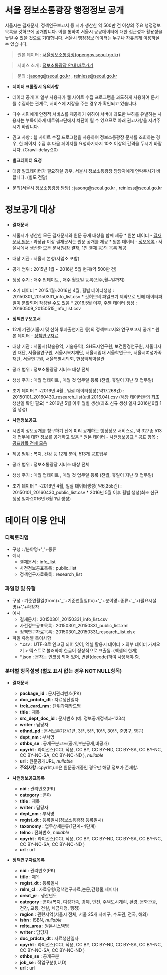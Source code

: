 # 서울 정보소통광장 행정정보 공개
서울시는 결재문서, 정책연구보고서 등 시가 생산한 약 500만 건 이상의 주요 행정정보 목록을 깃허브에 공개합니다. 이를 통하여 서울시 공공데이터에 대한 접근성과 활용성을 높일 수 있을 것으로 기대합니다. 
서울시 행정정보 데이터는 누구나 자유롭게 이용하실 수 있습니다. 
 
> 원본 데이터 : [서울정보소통광장(opengov.seoul.go.kr)](http://opengov.seoul.go.kr)

> 서비스 소개 : [정보소통광장 안내 바로가기](http://opengov.seoul.go.kr/intro)

> 문의 : jasong@seoul.go.kr , reinless@seoul.go.kr
 
* **데이터 크롤링시 유의사항**
 * 데이터 공개 후 일부 사용자가 웹 사이트 수집 프로그램을 과도하게 사용하여 문서를 수집하는 관계로, 서비스에 지장을 주는 경우가 확인되고 있습니다.
 * 다수 시민에게 안정적 서비스를 제공하기 위하여 서버에 과도한 부하를 유발하는 사용자는 부득이하게 네트워크단에서 차단이 될 수 있으므로 아래 권고사항을 지켜주시기 바랍니다.
 * 권고 사항 : 웹 사이트 수집 프로그램을 사용하여 정보소통광장 문서를 조회하는 경우, 한 페이지 수집 후 다음 페이지를 요청하기까지 10초 이상의 간격을 두시기 바랍니다. (Crawl-delay:20)

* **벌크데이터 요청**
 * 대량 벌크데이터가 필요하실 경우, 서울시 정보소통광장 담당자에게 연락주시기 바랍니다. (별도 전달)
 * 문의(서울시 정보소통광장 담당) : jasong@seoul.go.kr , reinless@seoul.go.kr
 
   
# 정보공개 대상
* **결재문서**
 * 서울시가 생산한 모든 결재문서와 원문 공개 대상을 함께 제공
		* 원본 데이터 - [결재문서 원문](http://opengov.seoul.go.kr/sanction) : 과장급 이상 결재문서는 원문 공개를 제공 
		* 원본 데이터 - [정보목록](http://opengov.seoul.go.kr/info) : 서울시에서 생산한 모든 문서(팀장 결재, 1인 결재 등)의 목록 제공
 * 대상 기관 : 서울시 본청(사업소 포함)
 * 공개 범위 : 2015년 1월 ~ 2016년 5월 현재(약 500만 건)
 * 생성 주기 : 매주 업데이트 , 매주 월요일 등록(전주,월~일까지)
 * 초기 데이터
		* 2015.1월~2016년 4월, 월별 데이터생성 : 20150301_20150331_info_list.csv
		* 깃허브의 파일크기 제약으로 인해 데이터파일이 분할되어 작성될 수도 있음
		* 2016.5월 이후, 주별 데이터 생성 : 20160509_20150515_info_list.csv 

* **정책연구보고서**
 * 12개 기관(서울시 및 산하 투자출연기관 등)의 정책보고서와 연구보고서 공개 
		* 원본 데이터 - [정책연구자료](http://opengov.seoul.go.kr/research)
 * 대상 기관 : 서울시(학술용역, 기술용역), SH도시연구원, 보건환경연구원, 서울디자인 재단, 서울물연구원, 서울시복지재단, 서울시립대 서울학연구소, 서울시여성가족재단, 서울연구원, 서울특별시의회, 한성백제박물관
 * 공개 범위 : 정보소통광장 서비스 대상 전체
 * 생성 주기 : 매월 업데이트 , 매월 첫 업무일 등록 (전월, 휴일이 지난 첫 업무일)
 * 초기 데이터
		* ~2016년 4월 , 일괄 데이터생성( 약17.268건) : 20150101_20160430_research_list(util 2016.04).csv (해당 데이터들의 최초 생산일 확인 필요) 
		* 2016년 5월 이후 월별 생성(최초 신규 생성 일자:2016년6월 1일 생성)

* **사전정보공표**
 * 시민이 정보공개를 청구하기 전에 미리 공개하는 행정정보 서비스로, 약 327종 513개 업무에 대한 정보를 공개하고 있음
		* 원본 데이터 - [사전정보공표](http://opengov.seoul.go.kr/public/list)
		* 공표 항목 : [공표항목 전체 모음](http://opengov.seoul.go.kr/public/category)
 * 제공 범위 : 복지, 건강 등 12개 분야, 513개 공표업무
 * 공개 범위 : 정보소통광장 서비스 대상 전체
 * 생성 주기 : 매월 업데이트 , 매월 첫 업무일 등록 (전월, 휴일이 지난 첫 업무일)
 * 초기 데이터
		* ~2016년 4월, 일괄 데이터생성( 약6,355건) : 20150101_20160430_public_list.csv
		* 2016년 5월 이후 월별 생성(최초 신규 생성 일자:2016년 6월 1일 생성)
 

# 데이터 이용 안내
### 디렉토리명 
 * 구성 : /분야명+'_'+종류  
 * 예시
	* 결재문서 : info_list
	* 사전정보공표목록  : public_list
	* 정책연구자료목록  : research_list
 
 
### 파일명 및 유형         
 * 구성 : 기준연월일(from)+'\_'+기준연월일(to)+'\_'+분야명+종류+'\_'+(필요시설명)+'.'+확장자
 * 예시
	* 결재문서 : 20150301_20150331_info_list.csv 
	* 사전정보공표목록 : 20150301_20150331_public_list.xml
	* 정책연구자료목록 : 20150301_20150331_research_list.xlsx
 * 파일 유형별 특이사항
	* *.csv : UTF-8로 인코딩 되어 있어, 엑셀 활용시 데이터 > 외부 데이터 가져오기 > 텍스트로 불러와야 한글이 정상적으로 표출됨. (엑셀의 한계)
	* *.json : 문자는 인코딩 되어 있어, 변환(decode)하여 사용해야 함.
 
 
### 분야별 항목설명 (별도 표시 없는 경우 NOT NULL항목)
 * **결재문서**
	* **package_id**      : 문서관리번호(PK)
	* **doc_prdctn_dt**   : 자료생산일자
	* **trck_card_nm**    : 단위과제카드명
	* **title**           : 제목
	* **src_dept_doc_id** : 문서번호 (예: 정보공개정책과-1234)
	* **writer**          : 담당자
	* **othnd_pd**        : 문서보존기간(1년, 3년, 5년, 10년, 30년, 준영구, 영구)
	* **dept_nm**         : 부서명
	* **othbs_se**        : 공개구분코드(공개,부분공개,비공개)
	* **cpyrht**          : 라이선스(CCL 적용, CC BY, CC BY-ND, CC BY-SA, CC BY-NC, CC BY-NC-SA, CC BY-NC-ND ), *nullable*
	* **url**             : 원문공개URL, *nullable*
	* **주의사항** :cpyrht,url은 원문공개중인 경우만 해당 정보가 존재함. 
 
 
 * **사전정보공표목록**
	* **nid**             : 관리번호(PK)
	* **category**        : 분야
	* **title**           : 제목
	* **writer**          : 담당자
	* **dept_nm**         : 부서명
	* **regist_dt**       : 등록일시(정보소통광장 등록일시)
	* **taxonomy**        : 업무상세분류(1단계~4단계)
	* **telno**           : 전화번호, *nullable*
	* **cpyrht**          : 라이선스(CCL 적용, CC BY, CC BY-ND, CC BY-SA, CC BY-NC, CC BY-NC-SA, CC BY-NC-ND )
	* **url**             : url
 
 
 * **정책연구자료목록**
	* **nid**             : 관리번호(PK)
	* **title**           : 제목
	* **regist_dt**       : 등록일시
	* **relm_cl**         : 자료유형(정책연구자료,논문,간행물,세미나) 
	* **creat_yr**        : 생산년도
	* **category**        : 분야(복지, 여성가족, 경제, 안전, 주택도시계획, 환경, 문화관광, 건강, 교통, 건설, 세금재정, 행정)
	* **region**          : 관련지역(서울시 전체, 서울 25개 자치구, 수도권, 전국, 해외)
	* **isbn**            : ISBN, *nullable*
	* **relte_area**      : 원본시스템명
	* **writer**          : 담당자
	* **doc_prdctn_dt**   : 자료생산일자
	* **cpyrht**          : 라이선스(CCL 적용, CC BY, CC BY-ND, CC BY-SA, CC BY-NC, CC BY-NC-SA, CC BY-NC-ND )
	* **othbs_se**        : 공개구분
	* **job_se**          : 작업구분(I,U,D)
	* **url**             : url
 
 

